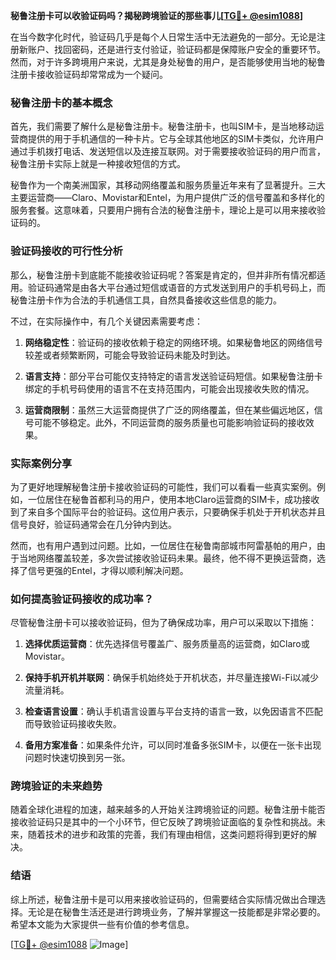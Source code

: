 **秘鲁注册卡可以收验证码吗？揭秘跨境验证的那些事儿[[TG💪+ @esim1088](https://t.me/s/esim1088)]**

在当今数字化时代，验证码几乎是每个人日常生活中无法避免的一部分。无论是注册新账户、找回密码，还是进行支付验证，验证码都是保障账户安全的重要环节。然而，对于许多跨境用户来说，尤其是身处秘鲁的用户，是否能够使用当地的秘鲁注册卡接收验证码却常常成为一个疑问。

### 秘鲁注册卡的基本概念

首先，我们需要了解什么是秘鲁注册卡。秘鲁注册卡，也叫SIM卡，是当地移动运营商提供的用于手机通信的一种卡片。它与全球其他地区的SIM卡类似，允许用户通过手机拨打电话、发送短信以及连接互联网。对于需要接收验证码的用户而言，秘鲁注册卡实际上就是一种接收短信的方式。

秘鲁作为一个南美洲国家，其移动网络覆盖和服务质量近年来有了显著提升。三大主要运营商——Claro、Movistar和Entel，为用户提供广泛的信号覆盖和多样化的服务套餐。这意味着，只要用户拥有合法的秘鲁注册卡，理论上是可以用来接收验证码的。

### 验证码接收的可行性分析

那么，秘鲁注册卡到底能不能接收验证码呢？答案是肯定的，但并非所有情况都适用。验证码通常是由各大平台通过短信或语音的方式发送到用户的手机号码上，而秘鲁注册卡作为合法的手机通信工具，自然具备接收这些信息的能力。

不过，在实际操作中，有几个关键因素需要考虑：

1. **网络稳定性**：验证码的接收依赖于稳定的网络环境。如果秘鲁地区的网络信号较差或者频繁断网，可能会导致验证码未能及时到达。
   
2. **语言支持**：部分平台可能仅支持特定的语言发送验证码短信。如果秘鲁注册卡绑定的手机号码使用的语言不在支持范围内，可能会出现接收失败的情况。

3. **运营商限制**：虽然三大运营商提供了广泛的网络覆盖，但在某些偏远地区，信号可能不够稳定。此外，不同运营商的服务质量也可能影响验证码的接收效果。

### 实际案例分享

为了更好地理解秘鲁注册卡接收验证码的可能性，我们可以看看一些真实案例。例如，一位居住在秘鲁首都利马的用户，使用本地Claro运营商的SIM卡，成功接收到了来自多个国际平台的验证码。这位用户表示，只要确保手机处于开机状态并且信号良好，验证码通常会在几分钟内到达。

然而，也有用户遇到过问题。比如，一位居住在秘鲁南部城市阿雷基帕的用户，由于当地网络覆盖较差，多次尝试接收验证码未果。最终，他不得不更换运营商，选择了信号更强的Entel，才得以顺利解决问题。

### 如何提高验证码接收的成功率？

尽管秘鲁注册卡可以接收验证码，但为了确保成功率，用户可以采取以下措施：

1. **选择优质运营商**：优先选择信号覆盖广、服务质量高的运营商，如Claro或Movistar。

2. **保持手机开机并联网**：确保手机始终处于开机状态，并尽量连接Wi-Fi以减少流量消耗。

3. **检查语言设置**：确认手机语言设置与平台支持的语言一致，以免因语言不匹配而导致验证码接收失败。

4. **备用方案准备**：如果条件允许，可以同时准备多张SIM卡，以便在一张卡出现问题时快速切换到另一张。

### 跨境验证的未来趋势

随着全球化进程的加速，越来越多的人开始关注跨境验证的问题。秘鲁注册卡能否接收验证码只是其中的一个小环节，但它反映了跨境验证面临的复杂性和挑战。未来，随着技术的进步和政策的完善，我们有理由相信，这类问题将得到更好的解决。

### 结语

综上所述，秘鲁注册卡是可以用来接收验证码的，但需要结合实际情况做出合理选择。无论是在秘鲁生活还是进行跨境业务，了解并掌握这一技能都是非常必要的。希望本文能为大家提供一些有价值的参考信息。

[[TG💪+ @esim1088](https://t.me/s/esim1088) ![Image](https://i.postimg.cc/4NQfJmqS/Snipaste-2025-05-13-00-14-12.png)]